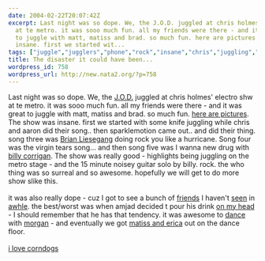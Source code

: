 ```yaml
---
date: 2004-02-22T20:07:42Z
excerpt: Last night was so dope. We, the J.O.D. juggled at chris holmes' electro shw
  at te metro. it was sooo much fun. all my friends were there - and it was great
  to juggle with matt, matiss and brad. so much fun. here are pictures. The show was
  insane. first we started wit...
tags: ["juggle","jugglers","phone","rock","insane","chris","juggling","matiss","amjad","holmes"]
title: The disaster it could have been...
wordpress_id: 758
wordpress_url: http://new.nata2.org/?p=758
---
```


Last night was so dope. We, the <a href="http://www.thejugglers.org">J.O.D.</a> juggled at chris holmes' electro shw at te metro. it was sooo much fun. all my friends were there - and it was great to juggle with matt, matiss and brad. so much fun. <a href="https://web.archive.org/web/20030814003134/http://www.nata2.info//?path=pictures%2Fevents%2Fchris_holmes_electroclash_02-04">here are pictures</a>. The show was insane. first we started with some knife juggling while chris and aaron did their song.. then sparklemotion came out.. and did their thing. song three was <a href="https://web.archive.org/web/20030814003134/http://www.nata2.info//?path=pictures%2Fevents%2Fchris_holmes_electroclash_02-04&img=JOD%20metro%20051.jpg">Brian Liesegang</a> doing rock you like a hurricane. Song four was the virgin tears song... and then song five was I wanna new drug with <a href="http://www.nata2.info/?path=pictures%2Fmisc%2Fphone_camera%2Fphotolog&img=1077436735-t610(3).jpg">billy corrigan</a>. The show was really good - highlights being juggling on the metro stage - and the 15 minute noisey guitar solo by billy. rock. the who thing was so surreal and so awesome. hopefully we will get to do more show slike this. <br/><br/>it was also really dope - cuz I got to see a bunch of <a href="https://web.archive.org/web/20030814003134/http://www.nata2.info//?path=pictures%2Fevents%2Fchris_holmes_electroclash_02-04&img=JOD%20metro%20088.jpg">friends</a> I haven't <a href="https://web.archive.org/web/20030814003134/http://www.nata2.info//?path=pictures%2Fevents%2Fchris_holmes_electroclash_02-04&img=JOD%20metro%20089.jpg">seen</a> in <a href="https://web.archive.org/web/20030814003134/http://www.nata2.info//?path=pictures%2Fevents%2Fchris_holmes_electroclash_02-04&img=JOD%20metro%20108.jpg">awhle</a>. the best/worst was when amjad decided t pour his drink <a href="https://web.archive.org/web/20030814003134/http://www.nata2.info//?path=pictures%2Fevents%2Fchris_holmes_electroclash_02-04&img=JOD%20metro%20103.jpg">on my head</a> - I should remember that he has that tendency. it was awesome to <a href="https://web.archive.org/web/20030814003134/http://www.nata2.info//?path=pictures%2Fevents%2Fchris_holmes_electroclash_02-04&img=JOD%20metro%20080.jpg">dance</a> with <a href="https://web.archive.org/web/20030814003134/http://www.nata2.info//?path=pictures%2Fevents%2Fchris_holmes_electroclash_02-04&img=JOD%20metro%20055.jpg">morgan</a> - and eventually we got <a href="https://web.archive.org/web/20030814003134/http://www.nata2.info//?path=pictures%2Fevents%2Fchris_holmes_electroclash_02-04&img=JOD%20metro%20081.jpg">matiss and erica</a> out on the dance floor.<br/><br/><a href="https://web.archive.org/web/20030814003134/http://www.nata2.info//?path=pictures%2Fevents%2Fchris_holmes_electroclash_02-04&img=JOD%20metro%20006.jpg">i love corndogs</a>
